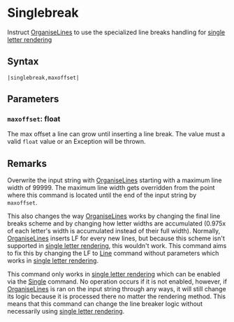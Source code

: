 # Singlebreak

Instruct [OrganiseLines](../../Related%20Systems/Automatic%20Line%20Breaks/OrganiseLines.md) to use the specialized line breaks handling for [single letter rendering](../../Life%20Cycle/letter%20rendering/single%20letter%20rendering.md)

## Syntax

````
|singlebreak,maxoffset|
````

## Parameters

### `maxoffset`: float

The max offset a line can grow until inserting a line break. The value must a valid `float` value or an Exception will be thrown.

## Remarks

Overwrite the input string with [OrganiseLines](../../Related%20Systems/Automatic%20Line%20Breaks/OrganiseLines.md) starting with a maximum line width of 99999. The maximum line width gets overridden from the point where this command is located until the end of the input string by `maxoffset`. 

This also changes the way [OrganiseLines](../../Related%20Systems/Automatic%20Line%20Breaks/OrganiseLines.md) works by changing the final line breaks scheme and by changing how letter widths are accumulated (0.975x of each letter's width is accumulated instead of their full width). Normally, [OrganiseLines](../../Related%20Systems/Automatic%20Line%20Breaks/OrganiseLines.md) inserts LF for every new lines, but because this scheme isn't supported in [single letter rendering](../../Life%20Cycle/letter%20rendering/single%20letter%20rendering.md), this wouldn't work. This command aims to fix this by changing the LF to [Line](Line.md) command without parameters which works in [single letter rendering](../../Life%20Cycle/letter%20rendering/single%20letter%20rendering.md).

This command only works in [single letter rendering](../../Life%20Cycle/letter%20rendering/single%20letter%20rendering.md) which can be enabled via the [Single](Single.md) command. No operation occurs if it is not enabled, however, if [OrganiseLines](../../Related%20Systems/Automatic%20Line%20Breaks/OrganiseLines.md) is ran on the input string through any ways, it will still change its logic because it is processed there no matter the rendering method. This means that this command can change the line breaker logic without necessarily using [single letter rendering](../../Life%20Cycle/letter%20rendering/single%20letter%20rendering.md).

